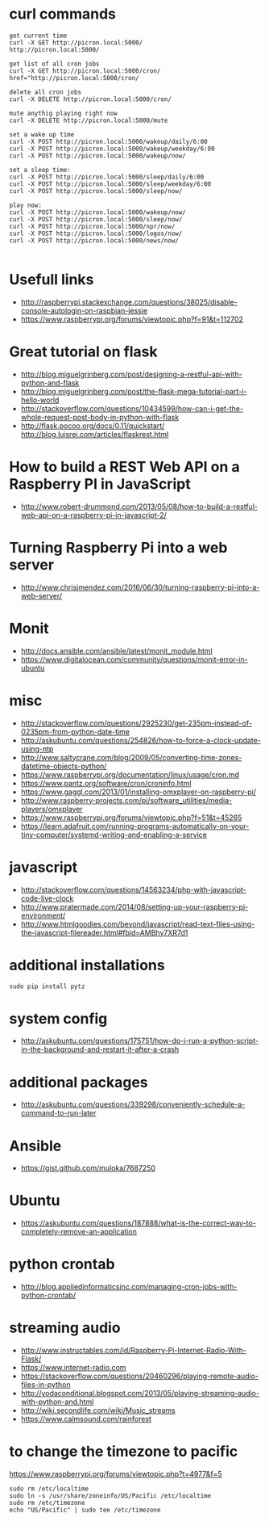 # curl commands
```
get current time
curl -X GET http://picron.local:5000/
http://picron.local:5000/

get list of all cron jobs
curl -X GET http://picron.local:5000/cron/
href="http://picron.local:5000/cron/

delete all cron jobs
curl -X DELETE http://picron.local:5000/cron/

mute anythig playing right now
curl -X DELETE http://picron.local:5000/mute

set a wake up time
curl -X POST http://picron.local:5000/wakeup/daily/6:00 
curl -X POST http://picron.local:5000/wakeup/weekday/6:00 
curl -X POST http://picron.local:5000/wakeup/now/ 

set a sleep time:
curl -X POST http://picron.local:5000/sleep/daily/6:00
curl -X POST http://picron.local:5000/sleep/weekday/6:00
curl -X POST http://picron.local:5000/sleep/now/

play now:
curl -X POST http://picron.local:5000/wakeup/now/
curl -X POST http://picron.local:5000/sleep/now/
curl -X POST http://picron.local:5000/npr/now/ 
curl -X POST http://picron.local:5000/logos/now/
curl -X POST http://picron.local:5000/news/now/


```
# Usefull links
* http://raspberrypi.stackexchange.com/questions/38025/disable-console-autologin-on-raspbian-jessie
* https://www.raspberrypi.org/forums/viewtopic.php?f=91&t=112702

# Great tutorial on flask
* http://blog.miguelgrinberg.com/post/designing-a-restful-api-with-python-and-flask
* http://blog.miguelgrinberg.com/post/the-flask-mega-tutorial-part-i-hello-world
* http://stackoverflow.com/questions/10434599/how-can-i-get-the-whole-request-post-body-in-python-with-flask
* http://flask.pocoo.org/docs/0.11/quickstart/
http://blog.luisrei.com/articles/flaskrest.html

# How to build a REST Web API on a Raspberry PI in JavaScript
* http://www.robert-drummond.com/2013/05/08/how-to-build-a-restful-web-api-on-a-raspberry-pi-in-javascript-2/

# Turning Raspberry Pi into a web server
* http://www.chrisjmendez.com/2016/06/30/turning-raspberry-pi-into-a-web-server/

# Monit
* http://docs.ansible.com/ansible/latest/monit_module.html
* https://www.digitalocean.com/community/questions/monit-error-in-ubuntu

# misc
* http://stackoverflow.com/questions/2925230/get-235pm-instead-of-0235pm-from-python-date-time
* http://askubuntu.com/questions/254826/how-to-force-a-clock-update-using-ntp
* http://www.saltycrane.com/blog/2009/05/converting-time-zones-datetime-objects-python/
* https://www.raspberrypi.org/documentation/linux/usage/cron.md
* https://www.pantz.org/software/cron/croninfo.html
* https://www.gaggl.com/2013/01/installing-omxplayer-on-raspberry-pi/
* http://www.raspberry-projects.com/pi/software_utilities/media-players/omxplayer
* https://www.raspberrypi.org/forums/viewtopic.php?f=51&t=45265
* https://learn.adafruit.com/running-programs-automatically-on-your-tiny-computer/systemd-writing-and-enabling-a-service

# javascript
* http://stackoverflow.com/questions/14563234/php-with-javascript-code-live-clock
* http://www.pratermade.com/2014/08/setting-up-your-raspberry-pi-environment/
* http://www.htmlgoodies.com/beyond/javascript/read-text-files-using-the-javascript-filereader.html#fbid=AMBhy7XR7d1

# additional installations
```
sudo pip install pytz
```

# system config
* http://askubuntu.com/questions/175751/how-do-i-run-a-python-script-in-the-background-and-restart-it-after-a-crash

# additional packages
- http://askubuntu.com/questions/339298/conveniently-schedule-a-command-to-run-later

# Ansible
* https://gist.github.com/muloka/7687250

# Ubuntu
* https://askubuntu.com/questions/187888/what-is-the-correct-way-to-completely-remove-an-application

# python crontab
* http://blog.appliedinformaticsinc.com/managing-cron-jobs-with-python-crontab/

# streaming audio
* http://www.instructables.com/id/Raspberry-Pi-Internet-Radio-With-Flask/
* https://www.internet-radio.com
* https://stackoverflow.com/questions/20460296/playing-remote-audio-files-in-python
* http://yodaconditional.blogspot.com/2013/05/playing-streaming-audio-with-python-and.html
* http://wiki.secondlife.com/wiki/Music_streams
* https://www.calmsound.com/rainforest

# to change the timezone to pacific
https://www.raspberrypi.org/forums/viewtopic.php?t=4977&f=5
```
sudo rm /etc/localtime
sudo ln -s /usr/share/zoneinfo/US/Pacific /etc/localtime
sudo rm /etc/timezone
echo "US/Pacific" | sudo tee /etc/timezone 
```
